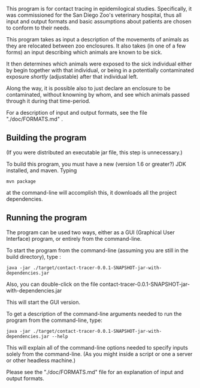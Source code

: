 This program is for contact tracing in epidemilogical studies. Specifically, it was commissioned for the San Diego Zoo's veterinary hospital, thus all input and output formats and basic assumptions about patients are chosen to conform to their needs.

This program takes as input a description of the movements of animals as they are relocated between zoo enclosures.
It also takes (in one of a few forms) an input describing which animals are known to be sick.

It then determines which animals were exposed to the sick individual either by begin together with that individual, or being in a potentially contaminated exposure _shortly_ (adjustable) after that individual left.

Along the way, it is possible also to just declare an enclosure to be contaminated, without knowning by whom, and see which animals passed through it during that time-period.

For a description of input and output formats, see the file "./doc/FORMATS.md" .


Building the program
--------------------

(If you were distributed an executable jar file, this step is unnecessary.)

To build this program, you must have a new (version 1.6 or greater?) JDK installed, and maven.
Typing 

	mvn package

at the command-line will accomplish this, it downloads all the project dependencies.

Running the program
-------------------

The program can be used two ways, either as a GUI (Graphical User Interface) program, or entirely from the command-line.

To start the program from the command-line (assuming you are still in the build directory), type :

	java -jar ./target/contact-tracer-0.0.1-SNAPSHOT-jar-with-dependencies.jar

Also, you can double-click on the file contact-tracer-0.0.1-SNAPSHOT-jar-with-dependencies.jar

This will start the GUI version.

To get a description of the command-line arguments needed to run the program from the command-line, type:

	java -jar ./target/contact-tracer-0.0.1-SNAPSHOT-jar-with-dependencies.jar --help

This will explain all of the command-line options needed to specify inputs solely from the command-line. (As you might inside a script or one a server or other headless machine.)

Please see the "./doc/FORMATS.md" file for an explanation of input and output formats.
